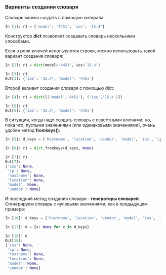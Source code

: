 ### Варианты создания словаря

Словарь можно создать с помощью литерала:
```python
In [1]: r1 = {'model': '4451', 'ios': '15.4'}
```

Конструктор __dict__ позволяет создавать словарь несколькими способами.

Если в роли ключей используются строки, можно использовать такой вариант создания словаря:
```python
In [2]: r1 = dict(model='4451', ios='15.4')

In [3]: r1
Out[3]: {'ios': '15.4', 'model': '4451'}
```

Второй вариант создания словаря с помощью dict:
```python
In [4]: r1 = dict([('model','4451'), ('ios','15.4')])

In [5]: r1
Out[5]: {'ios': '15.4', 'model': '4451'}
```

В ситуации, когда надо создать словарь с известными ключами, но, пока что, пустыми значениями (или одинаковыми значениями), очень удобен метод __fromkeys()__:
```python
In [5]: d_keys = ['hostname', 'location', 'vendor', 'model', 'ios', 'ip']

In [6]: r1 = dict.fromkeys(d_keys, None)

In [7]: r1
Out[7]: 
{'ios': None,
 'ip': None,
 'hostname': None,
 'location': None,
 'model': None,
 'vendor': None}
```

И последний метод создания словаря - __генераторы словарей__. Сгенерируем словарь с нулевыми значениями, как в предыдущем примере:
```python
In [16]: d_keys = ['hostname', 'location', 'vendor', 'model', 'ios', 'ip']

In [17]: d = {x: None for x in d_keys}

In [18]: d
Out[18]: 
{'ios': None,
 'ip': None,
 'hostname': None,
 'location': None,
 'model': None,
 'vendor': None}
```

